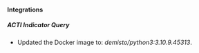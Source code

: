 #### Integrations
##### ACTI Indicator Query
- Updated the Docker image to: *demisto/python3:3.10.9.45313*.
